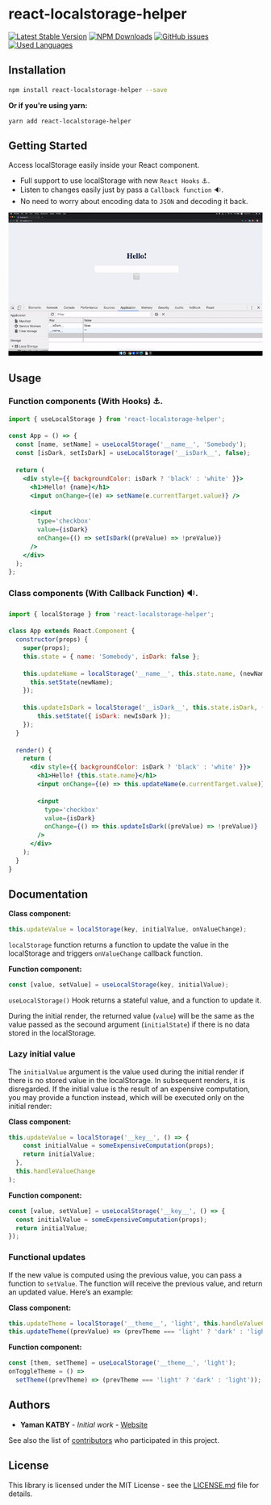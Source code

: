 # react-localstorage-helper

[![Latest Stable Version](https://img.shields.io/npm/v/react-localstorage-helper.svg)](https://www.npmjs.com/package/react-localstorage-helper)
[![NPM Downloads](https://img.shields.io/npm/dm/react-localstorage-helper.svg)](https://www.npmjs.com/package/react-localstorage-helper)
[![GitHub issues](https://img.shields.io/github/issues-raw/yamankatby/react-localstorage-helper.svg)](https://github.com/yamankatby/react-localstorage-helper/issues)
[![Used Languages](https://img.shields.io/github/languages/top/yamankatby/react-localstorage-helper.svg)](https://github.com/yamankatby/react-localstorage-helper/issues)

## Installation


```bash
npm install react-localstorage-helper --save
```
**Or if you're using yarn:**

```
yarn add react-localstorage-helper
```

## Getting Started

Access localStorage easily inside your React component.
- Full support to use localStorage with new `React Hooks` ⚓.
- Listen to changes easily just by pass a `Callback function` 🔉.
- No need to worry about encoding data to `JSON` and decoding it back.

![react-localstorage-helper Overview](https://raw.githubusercontent.com/yamankatby/react-localstorage-helper/master/overview.gif)

## Usage

### Function components (With Hooks) ⚓.

```jsx harmony
import { useLocalStorage } from 'react-localstorage-helper';

const App = () => {
  const [name, setName] = useLocalStorage('__name__', 'Somebody');
  const [isDark, setIsDark] = useLocalStorage('__isDark__', false);

  return (
    <div style={{ backgroundColor: isDark ? 'black' : 'white' }}>
      <h1>Hello! {name}</h1>
      <input onChange={(e) => setName(e.currentTarget.value)} />

      <input
        type='checkbox'
        value={isDark}
        onChange={() => setIsDark((preValue) => !preValue)}
      />
    </div>
  );
};

```

### Class components (With Callback Function) 🔉.

```jsx harmony
import { localStorage } from 'react-localstorage-helper';

class App extends React.Component {
  constructor(props) {
    super(props);
    this.state = { name: 'Somebody', isDark: false };

    this.updateName = localStorage('__name__', this.state.name, (newName) => {
      this.setState(newName);
    });

    this.updateIsDark = localStorage('__isDark__', this.state.isDark, (newIsDark) => {
        this.setState({ isDark: newIsDark });
    });
  }

  render() {
    return (
      <div style={{ backgroundColor: isDark ? 'black' : 'white' }}>
        <h1>Hello! {this.state.name}</h1>
        <input onChange={(e) => this.updateName(e.currentTarget.value)} />

        <input
          type='checkbox'
          value={isDark}
          onChange={() => this.updateIsDark((preValue) => !preValue)}
        />
      </div>
    );
  }
}

```

## Documentation

**Class component:**

```js
this.updateValue = localStorage(key, initialValue, onValueChange);
```

`localStorage` function returns a function to update the value in the localStorage and triggers `onValueChange` callback function.

**Function component:**

```js
const [value, setValue] = useLocalStorage(key, initialValue);
```

`useLocalStorage()` Hook returns a stateful value, and a function to update it.

During the initial render, the returned value (`value`) will be the same as the value passed as the secound argument (`initialState`) if there is no data stored in the localStorage.

### Lazy initial value

The `initialValue` argument is the value used during the initial render if there is no stored value in the localStorage. In subsequent renders, it is disregarded. If the initial value is the result of an expensive computation, you may provide a function instead, which will be executed only on the initial render:

**Class component:**

```js
this.updateValue = localStorage('__key__', () => {
    const initialValue = someExpensiveComputation(props);
    return initialValue;
  },
  this.handleValueChange
);
```

**Function component:**

```js
const [value, setValue] = useLocalStorage('__key__', () => {
  const initialValue = someExpensiveComputation(props);
  return initialValue;
});
```

### Functional updates
If the new value is computed using the previous value, you can pass a function to `setValue`. The function will receive the previous value, and return an updated value. Here’s an example:

**Class component:**

```js
this.updateTheme = localStorage('__theme__', 'light', this.handleValueChange);
this.updateTheme((prevValue) => (prevTheme === 'light' ? 'dark' : 'light'));
```

**Function component:**

```js
const [them, setTheme] = useLocalStorage('__theme__', 'light');
onToggleTheme = () =>
  setTheme((prevTheme) => (prevTheme === 'light' ? 'dark' : 'light'));
```
## Authors

* **Yaman KATBY** - *Initial work* - [Website](https://yaman.idewaxa.com/)

See also the list of [contributors](https://github.com/yamankatby/redux-immutable-helper/contributors) who participated in this project.

## License

This library is licensed under the MIT License - see the [LICENSE.md](LICENSE.md) file for details.
